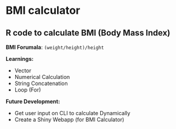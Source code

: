 # BMI calculator
## R code to calculate BMI (Body Mass Index)

**BMI Forumala**: `(weight/height)/height`

**Learnings:**

* Vector 
* Numerical Calculation
* String Concatenation
* Loop (For)

**Future Development:**

* Get user input on CLI to calculate Dynamically
* Create a Shiny Webapp (for BMI Calculator)

